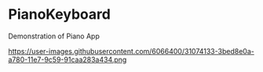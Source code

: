 # PianoKeyboard
Demonstration of Piano App

https://user-images.githubusercontent.com/6066400/31074133-3bed8e0a-a780-11e7-9c59-91caa283a434.png
